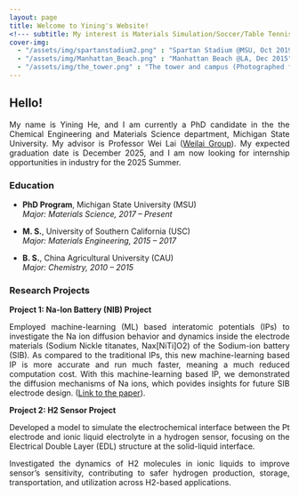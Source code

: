 ```yaml
---
layout: page
title: Welcome to Yining's Website!
<!--- subtitle: My interest is Materials Simulation/Soccer/Table Tennis/Travel... --->
cover-img: 
  - "/assets/img/spartanstadium2.png" : "Spartan Stadium @MSU, Oct 2019"
  - "/assets/img/Manhattan_Beach.png" : "Manhattan Beach @LA, Dec 2015"
  - "/assets/img/the_tower.png" : "The tower and campus (Photographed from library) @MSU, Dec 2019"
---
```


## Hello!
<p style="text-align: justify"> My name is Yining He, and I am currently a PhD candidate in the the Chemical Engineering and Materials Science department, Michigan State University. My advisor is Professor Wei Lai (<a href="https://weilaigroup.org">Weilai Group</a>). My expected graduation date is December 2025, and I am now looking for internship opportunities in industry for the 2025 Summer.</p>
<p style="text-align: justify"> </p>


### Education
- **PhD Program**, Michigan State University (MSU)<br />
_Major: Materials Science, 2017 – Present_

- **M. S.**, University of Southern California (USC)<br />
_Major: Materials Engineering, 2015 – 2017_

- **B. S.**, China Agricultural University (CAU)<br />
_Major: Chemistry, 2010 – 2015_

<p style="text-align: justify"> </p>


### Research Projects

**Project 1: Na-Ion Battery (NIB) Project**
<p style="text-align: justify"> Employed machine-learning (ML) based interatomic potentials (IPs) to investigate the Na ion diffusion behavior and dynamics inside the electrode materials (Sodium Nickle titanates, Nax[NiTi]O2) of the Sodium-ion battery (SIB). As compared to the traditional IPs, this new machine-learning based IP is more accurate and run much faster, meaning a much reduced computation cost. With this machine-learning based IP, we demonstrated the diffusion mechanisms of Na ions, which povides insights for future SIB electrode design. (<a href="https://doi.org/10.1016/j.ssi.2023.116298">Link to the paper</a>). </p>

<p style="text-align: justify"> </p>


**Project 2: H2 Sensor Project** 
<p style="text-align: justify"> Developed a model to simulate the electrochemical interface between the Pt electrode and ionic liquid electrolyte in a hydrogen sensor, focusing on the Electrical Double Layer (EDL) structure at the solid-liquid interface. </p>

<p style="text-align: justify"> </p>

<p style="text-align: justify"> Investigated the dynamics of H2 molecules in ionic liquids to improve sensor’s sensitivity, contributing to safer hydrogen production, storage, transportation, and utilization across H2-based applications. </p>

<p style="text-align: justify"> </p>
